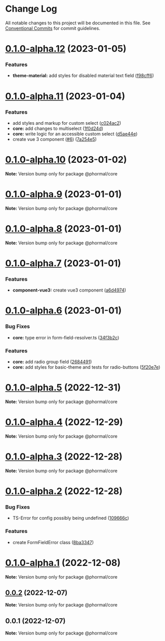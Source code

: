 # Change Log

All notable changes to this project will be documented in this file.
See [Conventional Commits](https://conventionalcommits.org) for commit guidelines.

# [0.1.0-alpha.12](https://github.com/phormal/phormal/compare/v0.1.0-alpha.11...v0.1.0-alpha.12) (2023-01-05)


### Features

* **theme-material:** add styles for disabled material text field ([f98cff6](https://github.com/phormal/phormal/commit/f98cff65e2ddec3ac746c1d2bdf913cc29a2d165))





# [0.1.0-alpha.11](https://github.com/tomosterlund/phormal/compare/v0.1.0-alpha.6...v0.1.0-alpha.11) (2023-01-04)


### Features

* add styles and markup for custom select ([c024ac2](https://github.com/tomosterlund/phormal/commit/c024ac2d6045cebc80bc529259407bcd553b3e59))
* **core:** add changes to multiselect ([1f0d24d](https://github.com/tomosterlund/phormal/commit/1f0d24d17ac3779b80cf7c370706a65214ada7f9))
* **core:** write logic for an accessible custom select ([d5ae44e](https://github.com/tomosterlund/phormal/commit/d5ae44e2cc3a5cc8112e5ae0132e75a0b4bca1bc))
* create vue 3 component ([#6](https://github.com/tomosterlund/phormal/issues/6)) ([7a254e5](https://github.com/tomosterlund/phormal/commit/7a254e57608ba92e7527b228817e68e38c88a60d))





# [0.1.0-alpha.10](https://github.com/tomosterlund/phormal/compare/v0.1.0-alpha.9...v0.1.0-alpha.10) (2023-01-02)

**Note:** Version bump only for package @phormal/core





# [0.1.0-alpha.9](https://github.com/tomosterlund/phormal/compare/v0.1.0-alpha.8...v0.1.0-alpha.9) (2023-01-01)

**Note:** Version bump only for package @phormal/core





# [0.1.0-alpha.8](https://github.com/tomosterlund/phormal/compare/v0.1.0-alpha.7...v0.1.0-alpha.8) (2023-01-01)

**Note:** Version bump only for package @phormal/core





# [0.1.0-alpha.7](https://github.com/tomosterlund/super-form/compare/v0.1.0-alpha.6...v0.1.0-alpha.7) (2023-01-01)


### Features

* **component-vue3:** create vue3 component ([a6d4974](https://github.com/tomosterlund/super-form/commit/a6d49746582cb9261c8920edfe799f4711f7f090))





# [0.1.0-alpha.6](https://github.com/tomosterlund/super-form/compare/v0.1.0-alpha.5...v0.1.0-alpha.6) (2023-01-01)


### Bug Fixes

* **core:** type error in form-field-resolver.ts ([34f3b2c](https://github.com/tomosterlund/super-form/commit/34f3b2c4a1b6227f7d6449c9223b63745d720b6b))


### Features

* **core:** add radio group field ([2684491](https://github.com/tomosterlund/super-form/commit/2684491dbae871e43edbeb1d9e432264781d5c90))
* **core:** add styles for basic-theme and tests for radio-buttons ([5f20e7e](https://github.com/tomosterlund/super-form/commit/5f20e7e392cad4eb30afd55ac84568e878d9b8d4))





# [0.1.0-alpha.5](https://github.com/tomosterlund/super-form/compare/v0.1.0-alpha.4...v0.1.0-alpha.5) (2022-12-31)

**Note:** Version bump only for package @phormal/core





# [0.1.0-alpha.4](https://github.com/tomosterlund/super-form/compare/v0.1.0-alpha.3...v0.1.0-alpha.4) (2022-12-29)

**Note:** Version bump only for package @phormal/core





# [0.1.0-alpha.3](https://github.com/tomosterlund/super-form/compare/v0.1.0-alpha.2...v0.1.0-alpha.3) (2022-12-28)

**Note:** Version bump only for package @phormal/core





# [0.1.0-alpha.2](https://github.com/tomosterlund/super-form/compare/v0.1.0-alpha.1...v0.1.0-alpha.2) (2022-12-28)


### Bug Fixes

* TS-Error for config possibly being undefined ([109666c](https://github.com/tomosterlund/super-form/commit/109666c672934505a5bc1e25a1ca2c2de9e1cbda))


### Features

* create FormFieldError class ([8ba3347](https://github.com/tomosterlund/super-form/commit/8ba33473856b9f223e2c249effdba1998b148204))





# [0.1.0-alpha.1](https://github.com/tomosterlund/phormal/compare/v0.1.0-alpha.0...v0.1.0-alpha.1) (2022-12-08)

**Note:** Version bump only for package @phormal/core





## [0.0.2](https://github.com/tomosterlund/phormal/compare/v0.0.1...v0.0.2) (2022-12-07)

**Note:** Version bump only for package @phormal/core





## 0.0.1 (2022-12-07)

**Note:** Version bump only for package @phormal/core
